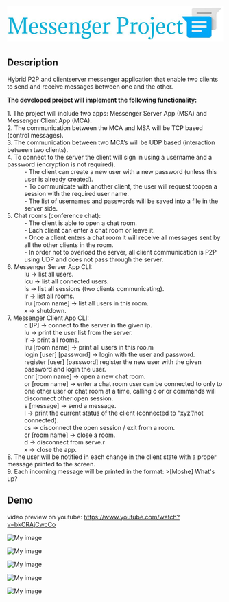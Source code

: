 # ![pageres](media/headline_.JPG)

## Description

Hybrid P2P and clientserver messenger application that enable two clients to send and receive messages between one and the other.<p>
<b>The developed project will implement the following functionality:</b><p>

<dl>
  <dt>1. The project will include two apps: Messenger Server App (MSA) and Messenger Client App (MCA).</dt>
  <dt>2. The communication between the MCA and MSA will be TCP based (control messages).</dt>
  <dt>3. The communication between two MCA’s will be UDP based (interaction between two clients).</dt>
  <dt>4. To connect to the server the client will sign in using a username and a password (encryption is not required).</dt>
  <dd>- The client can create a new user with a new password (unless this user is already created).</dd>
  <dd>- To communicate with another client, the user will request toopen a session with the required user name.</dd>
  <dd>- The list of usernames and passwords will be saved into a file in the server side.</dd>
  <dt>5. Chat rooms (conference chat):</dt>
  <dd>- The client is able to open a chat room.</dd>
  <dd>- Each client can enter a chat room or leave it.</dd>
  <dd>- Once a client enters a chat room it will receive all messages sent by all the other clients in the room.</dd>
  <dd>- In order not to overload the server, all client communication is P2P using UDP and does not pass through the server.</dd>
  <dt>6. Messenger Server App CLI:</dt>
  <dd> lu -> list all users.</dd>
  <dd> lcu -> list all connected users.</dd>
  <dd> ls -> list all sessions (two clients communicating).</dd>
  <dd> lr -> list all rooms.</dd> 
  <dd> lru [room name] -> list all users in this room.</dd>
  <dd> x -> shutdown.</dd>
  <dt>7. Messenger Client App CLI:</dt>
  <dd> c [IP] ->  connect to the server in the given ip.</dd>
  <dd> lu -> print the user list from the server.</dd>
  <dd> lr -> print all rooms.</dd>
  <dd> lru [room name] ->  print all users in this roo.m</dd>
  <dd> login [user] [password] -> login with the user and password.</dd>
  <dd> register [user] [password] register the new user with the given password and login the user.</dd>
  <dd> cnr [room name] -> open a new chat room.</dd>
  <dd> or [room name] -> enter a chat room user can be connected to only to one other user or chat room at a time, calling o or or                                commands will disconnect other open session.</dd>
  <dd> s [message] -> send a message.</dd>
  <dd> l -> print the current status of the client (connected to “xyz”/not connected).</dd>
  <dd> cs -> disconnect the open session / exit from a room.</dd> 
  <dd> cr [room name] -> close a room.</dd>
  <dd> d -> disconnect from serve.r</dd>
  <dd> x -> close the app.</dd>
  <dt>8. The user will be notified in each change in the client state with a proper message printed to the screen.</dt>
  <dt>9. Each incoming message will be printed in the format: >[Moshe] What's up?</dt>
</dl>

## Demo

video preview on youtube:  https://www.youtube.com/watch?v=bkCRAjCwcCo

![My image](http://imageshack.com/a/img921/738/REAyvj.jpg)


![My image](http://imageshack.com/a/img923/6629/nwJsY8.jpg)


![My image](http://imageshack.com/a/img924/2093/s5z6eS.jpg)


![My image](http://imageshack.com/a/img923/2961/yXl7TW.jpg)


![My image](http://imageshack.com/a/img923/1921/xGCh5x.jpg)

